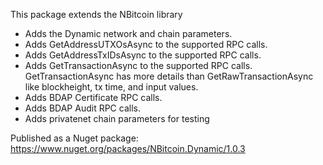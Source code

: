 This package extends the NBitcoin library 
- Adds the Dynamic network and chain parameters. 
- Adds GetAddressUTXOsAsync to the supported RPC calls.
- Adds GetAddressTxIDsAsync to the supported RPC calls.
- Adds GetTransactionAsync to the supported RPC calls.  GetTransactionAsync has more details than GetRawTransactionAsync like blockheight, tx time, and input values.
- Adds BDAP Certificate RPC calls.
- Adds BDAP Audit RPC calls.
- Adds privatenet chain parameters for testing

Published as a Nuget package: https://www.nuget.org/packages/NBitcoin.Dynamic/1.0.3
